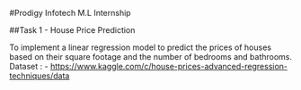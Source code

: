 #Prodigy Infotech M.L Internship

##Task 1 - House Price Prediction

To implement a linear regression model to predict the prices of houses based on their square footage and the number of bedrooms and bathrooms. Dataset : - https://www.kaggle.com/c/house-prices-advanced-regression-techniques/data
